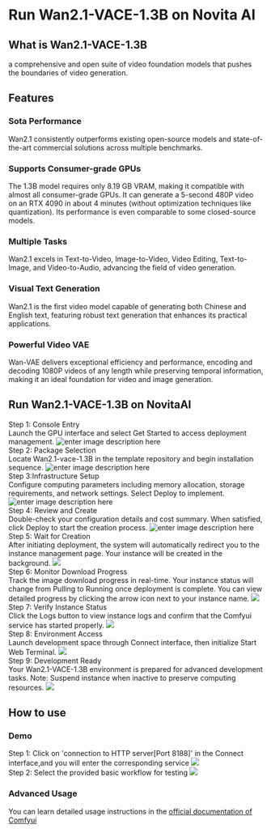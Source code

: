 # Run Wan2.1-VACE-1.3B on Novita AI
## What is Wan2.1-VACE-1.3B
a comprehensive and open suite of video foundation models that pushes the boundaries of video generation.
## Features
### Sota Performance
Wan2.1 consistently outperforms existing open-source models and state-of-the-art commercial solutions across multiple benchmarks.
### Supports Consumer-grade GPUs
The 1.3B model requires only 8.19 GB VRAM, making it compatible with almost all consumer-grade GPUs. It can generate a 5-second 480P video on an RTX 4090 in about 4 minutes (without optimization techniques like quantization). Its performance is even comparable to some closed-source models.
### Multiple Tasks
Wan2.1 excels in Text-to-Video, Image-to-Video, Video Editing, Text-to-Image, and Video-to-Audio, advancing the field of video generation.
### Visual Text Generation
Wan2.1 is the first video model capable of generating both Chinese and English text, featuring robust text generation that enhances its practical applications.
### Powerful Video VAE
Wan-VAE delivers exceptional efficiency and performance, encoding and decoding 1080P videos of any length while preserving temporal information, making it an ideal foundation for video and image generation.
## Run Wan2.1-VACE-1.3B on NovitaAI
Step 1: Console Entry  
Launch the GPU interface and select Get Started to access deployment management.
![enter image description here](https://imagedelivery.net/GFvwKVAtCfKnMHdvDobR4A/6162dcd7-79a0-4677-d9f7-bee78194d100/public)  
Step 2: Package Selection  
Locate Wan2.1-vace-1.3B in the template repository and begin installation sequence.
![enter image description here](https://imagedelivery.net/GFvwKVAtCfKnMHdvDobR4A/266bdd85-75e9-47a4-4569-a6ed64d1ad00/public)  
Step 3:Infrastructure Setup  
Configure computing parameters including memory allocation, storage requirements, and network settings. Select Deploy to implement.
![enter image description here](https://imagedelivery.net/GFvwKVAtCfKnMHdvDobR4A/8ad7f06d-0f9d-4e0f-525c-e3827aad9000/public)  
Step 4: Review and Create  
Double-check your configuration details and cost summary. When satisfied, click Deploy to start the creation process.
![enter image description here](https://imagedelivery.net/GFvwKVAtCfKnMHdvDobR4A/ace333b7-561e-44ce-f4a4-96f82b6f1600/public)  
Step 5: Wait for Creation  
After initiating deployment, the system will automatically redirect you to the instance management page. Your instance will be created in the background.
![](https://imagedelivery.net/GFvwKVAtCfKnMHdvDobR4A/0489ea3e-4bdf-4c53-0e42-64647e6e9200/public)  
Step 6: Monitor Download Progress  
Track the image download progress in real-time. Your instance status will change from Pulling to Running once deployment is complete. You can view detailed progress by clicking the arrow icon next to your instance name.
![](https://imagedelivery.net/GFvwKVAtCfKnMHdvDobR4A/d9052dbd-1c78-40db-8f62-f968d1bdc200/public)  
Step 7: Verify Instance Status  
Click the Logs button to view instance logs and confirm that the Comfyui service has started properly.
![](https://imagedelivery.net/GFvwKVAtCfKnMHdvDobR4A/222ae903-c96d-466e-e071-b54fa3df6400/public)  
Step 8: Environment Access  
Launch development space through Connect interface, then initialize Start Web Terminal.
![](https://imagedelivery.net/GFvwKVAtCfKnMHdvDobR4A/68d3390b-6edf-4a57-29de-c5949dbb8e00/public)  
Step 9: Development Ready  
Your Wan2.1-VACE-1.3B environment is prepared for advanced development tasks. Note: Suspend instance when inactive to preserve computing resources.
![](https://imagedelivery.net/GFvwKVAtCfKnMHdvDobR4A/113bbc2f-a239-4ad2-41e9-abb3f82c0000/public)  
## How to use
### Demo
Step 1: Click on 'connection to HTTP server[Port 8188]' in the Connect interface,and you will enter the corresponding service
![](https://imagedelivery.net/GFvwKVAtCfKnMHdvDobR4A/60deb567-a79b-4675-fa3c-2acc10ca8600/public)  
Step 2: Select the provided basic workflow for testing
![](https://imagedelivery.net/GFvwKVAtCfKnMHdvDobR4A/dd83fbc6-0f4e-44d8-8ee4-dad534886e00/public)
### Advanced Usage
You can learn detailed usage instructions in the [official documentation of Comfyui](https://docs.comfy.org/)  
